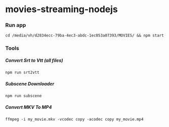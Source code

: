 # movies-streaming-nodejs

### Run app
    cd /media/vh/d2834ecc-79ba-4ec3-abdc-1ec053a07393/MOVIES/ && npm start

### Tools

##### Convert Srt to Vtt (all files)
    npm run srt2vtt
    
##### Subscene Downloader
    npm run subscene

##### Convert MKV To MP4
    ffmpeg -i my_movie.mkv -vcodec copy -acodec copy my_movie.mp4
    
